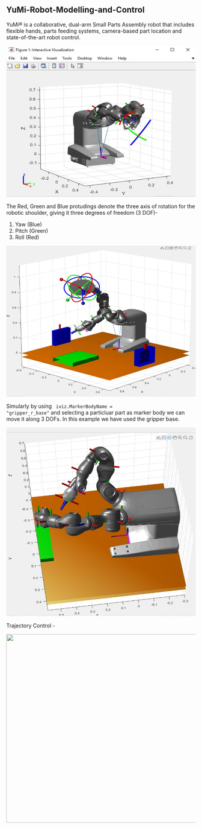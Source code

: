 ## YuMi-Robot-Modelling-and-Control

YuMi® is a collaborative, dual-arm Small Parts Assembly robot that 
includes flexible hands, parts feeding systems, camera-based part location and state-of-the-art robot control.

<img src="https://github.com/souvik0306/YuMi-Robot-Modelling-and-Control/blob/master/YuMi_Robot_First_Look.jpg" width="550" height="400">

The Red, Green and Blue protudings denote the three axis of rotation for the robotic shoulder, giving it three degrees of freedom (3 DOF)- 
1. Yaw (Blue)
2. Pitch (Green)
3. Roll (Red)

<img src="https://github.com/souvik0306/YuMi-Robot-Modelling-and-Control/blob/master/Yumi_Enlarged.jpg" width="550" height="400">

Simularly by using  <code> iviz.MarkerBodyName = "gripper_r_base"</code> and selecting a particluar part as marker body we can move it along 3 DOFs. 
In this example we have used the gripper base. 

<img src="https://github.com/souvik0306/YuMi-Robot-Modelling-and-Control/blob/master/YuMi_Enlarged_DOFs.jpg" width="650" height="500">

Trajectory Control - 

<img src="https://github.com/souvik0306/YuMi-Robot-Modelling-and-Control/blob/master/Trajectory_1.gif" width="650" height="500">

